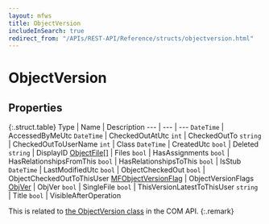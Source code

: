 ```yaml
---
layout: mfws
title: ObjectVersion
includeInSearch: true
redirect_from: "/APIs/REST-API/Reference/structs/objectversion.html"
---
```


# ObjectVersion

## Properties

{:.struct.table}
Type | Name | Description
--- | --- | ---
`DateTime` | AccessedByMeUtc
`DateTime` | CheckedOutAtUtc
`int` | CheckedOutTo
`string` | CheckedOutToUserName
`int` | Class
`DateTime` | CreatedUtc
`bool` | Deleted
`string` | DisplayID
[ObjectFile[]](../objectfile/) | Files
`bool` | HasAssignments
`bool` | HasRelationshipsFromThis
`bool` | HasRelationshipsToThis
`bool` | IsStub
`DateTime` | LastModifiedUtc
`bool` | ObjectCheckedOut
`bool` | ObjectCheckedOutToThisUser
[MFObjectVersionFlag](../../enumerations/mfobjectversionflag/) | ObjectVersionFlags
[ObjVer](../objver/) | ObjVer
`bool` | SingleFile
`bool` | ThisVersionLatestToThisUser
`string` | Title
`bool` | VisibleAfterOperation

This is related to [the ObjectVersion class](https://developer.m-files.com/APIs/COM-API/Reference/index.html#MFilesAPI~ObjectVersion.html) in the COM API.
{:.remark}